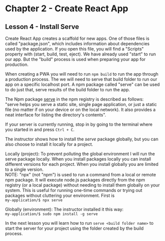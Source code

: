 # Chapter 2 - Create React App
## Lesson 4 - Install Serve

Create React App creates a scaffold for new apps. One of those files is called "package.json", which includes information about dependencies used by the application. If you open this file, you will find a "Scripts" property with (start, build, test, eject). We have already used "start" to run our app. But the "build" process is used when preparing your app for production.<br>

When creating a PWA you will need to run `npm build` to run the app through a production process. The we will need to serve that build folder to run our app on a specific localhost port. A npm package called "serve" can be used to do just that, serve results of the build folder to run the app.<br>

The Npm package [serve](https://www.npmjs.com/package/serve) in the npm registry is described as follows:<br>
"serve helps you serve a static site, single page application, or just a static file (no matter if on your device or on the local network). It also provides a neat interface for listing the directory's contents".

If your server is currently running, stop in by going to the terminal where you started in and press `Ctrl + C`.

The instructor shows how to install the *serve* package globally, but you can also choose to install it locally for a project.

Locally (project): To prevent polluting the global environment I will run the serve package locally. When you install packages locally you can install different versions for each project. When you install globally you are limited to a single version.<br>
NOTE: "npx" (not "npm") is used to run a command from a local or remote npm package. It will execute node.js packages directly from the npm registry (or a local package) without needing to install them globally on your system. This is useful for running one-time commands or trying out packages without cluttering your environment. First is <br>
`my-application/$ npx serve`

Globally (environment): The instructor installed it this way:<br>
`my-application/$ sudo npm install -g serve`


In the next lesson you will learn how to run `serve <build folder name>` to start the server for your project using the folder created by the build process.
